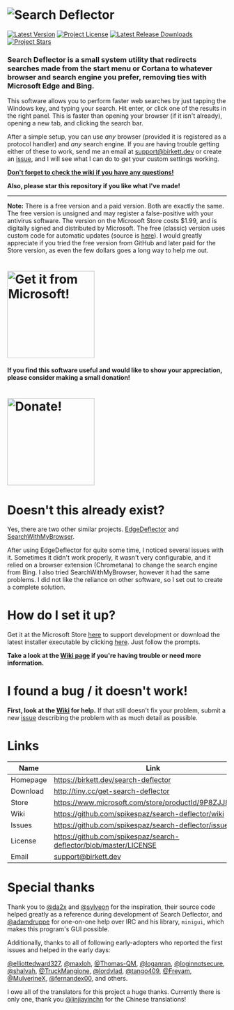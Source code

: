 # ![Search Deflector](assets/title.svg)

[![Latest Version](https://img.shields.io/github/release/spikespaz/search-deflector/all.svg?style=for-the-badge)](https://github.com/spikespaz/search-deflector/releases/latest)
[![Project License](https://img.shields.io/github/license/spikespaz/search-deflector.svg?style=for-the-badge)](https://github.com/spikespaz/search-deflector/blob/master/LICENSE)
[![Latest Release Downloads](https://img.shields.io/github/downloads/spikespaz/search-deflector/latest/total?label=RELEASE%20DOWNLOADS&style=for-the-badge)](http://tiny.cc/get-search-deflector)
[![Project Stars](https://img.shields.io/github/stars/spikespaz/search-deflector.svg?style=for-the-badge)](https://github.com/spikespaz/search-deflector/stargazers)

### **Search Deflector** is a small system utility that redirects searches made from the start menu or Cortana to whatever browser and search engine you prefer, removing ties with Microsoft Edge and Bing.

This software allows you to perform faster web searches by just tapping the Windows key, and typing your search. Hit enter, or click one of the results in the right panel. This is faster than opening your browser (if it isn't already), opening a new tab, and clicking the search bar.

After a simple setup, you can use *any* browser (provided it is registered as a protocol handler) and *any* search engine. If you are having trouble getting either of these to work, send me an email at support@birkett.dev or create an [issue](https://github.com/spikespaz/search-deflector/issues), and I will see what I can do to get your custom settings working.

[**Don't forget to check the wiki if you have any questions!**](https://github.com/spikespaz/search-deflector/wiki)

**Also, please star this repository if you like what I've made!**

---

**Note:** There is a free version and a paid version. Both are exactly the same. The free version is unsigned and may register a false-positive with your antivirus software. The version on the Microsoft Store costs $1.99, and is digitally signed and distributed by Microsoft. The free (classic) version uses custom code for automatic updates (source is [here](https://github.com/spikespaz/search-deflector/blob/master/source/updater.d)). I would greatly appreciate if you tried the free version from GitHub and later paid for the Store version, as even the few dollars goes a long way to help me out.

<h1>
  <a href="https://www.microsoft.com/store/productId/9P8ZJJ80RZ2K">
    <img src="assets/store.png" alt="Get it from Microsoft!" width="200"\>
  </a>
</h1>

**If you find this software useful and would like to show your appreciation, please consider making a small donation!**

<h1>
  <a href="https://birkett.dev/donate">
    <img src="https://birkett.dev/images/donate/donate.svg" alt="Donate!" width="200"\>
  </a>
</h1>

# Doesn't this already exist?

Yes, there are two other similar projects. [EdgeDeflector](https://github.com/da2x/EdgeDeflector) and [SearchWithMyBrowser](https://github.com/sylveon/SearchWithMyBrowser).

After using EdgeDeflector for quite some time, I noticed several issues with it. Sometimes it didn't work properly, it wasn't very configurable, and it relied on a browser extension (Chrometana) to change the search engine from Bing. I also tried SearchWithMyBrowser, however it had the same problems. I did not like the reliance on other software, so I set out to create a complete solution.

# How do I set it up?

Get it at the Microsoft Store [here](https://www.microsoft.com/store/productId/9P8ZJJ80RZ2K) to support development or download the latest installer executable by clicking [here](https://birkett.dev/tools/repo-dl/?user=spikespaz&repo=search-deflector&file=SearchDeflector-Installer.exe). Just follow the prompts.

**Take a look at the [Wiki page](https://github.com/spikespaz/search-deflector/wiki/Setup-&-Installing) if you're having trouble or need more information.**

# I found a bug / it doesn't work!

**First, look at the [Wiki](https://github.com/spikespaz/search-deflector/wiki/Troubleshooting) for help.** If that still doesn't fix your problem, submit a new [issue](https://github.com/spikespaz/search-deflector/issues) describing the problem with as much detail as possible.

# Links

| Name | Link |
| ---- | ---- |
| Homepage | https://birkett.dev/search-deflector                                      |
| Download | http://tiny.cc/get-search-deflector                                       |
| Store    | https://www.microsoft.com/store/productId/9P8ZJJ80RZ2K                    |
| Wiki     | https://github.com/spikespaz/search-deflector/wiki                        |
| Issues   | https://github.com/spikespaz/search-deflector/issues                      |
| License  | https://github.com/spikespaz/search-deflector/blob/master/LICENSE         |
| Email    | support@birkett.dev                                                       |

# Special thanks

Thank you to [@da2x](https://github.com/da2x) and [@sylveon](https://github.com/sylveon) for the inspiration, their source code helped greatly as a reference during development of Search Deflector, and [@adamdruppe](https://github.com/adamdruppe) for one-on-one help over IRC and his library, `minigui`, which makes this program's GUI possible.

Additionally, thanks to all of following early-adopters who reported the first issues and helped in the early days:

[@elliottedward327](https://github.com/elliottedward327),
[@maxloh](https://github.com/maxloh),
[@Thomas-QM](https://github.com/Thomas-QM),
[@loganran](https://github.com/loganran),
[@loginnotsecure](https://github.com/loginnotsecure),
[@shalvah](https://github.com/shalvah),
[@TruckMangione](https://github.com/TruckMangione),
[@lordvlad](https://github.com/lordvlad),
[@tango409](https://github.com/tango409),
[@Freyam](https://github.com/Freyam),
[@MulverineX](https://github.com/MulverineX),
[@fernandex00](https://github.com/fernandex00),
and others.

I owe all of the translators for this project a huge thanks. Currently there is only one, thank you [@linjiayinchn](https://github.com/linjiayinchn) for the Chinese translations!
